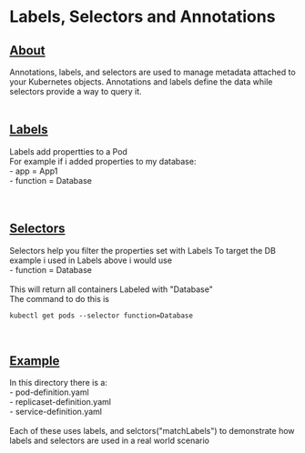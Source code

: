# Labels, Selectors and Annotations
<h2><u>About</u></h2>
Annotations, labels, and selectors are used to manage metadata attached to your Kubernetes objects. Annotations and labels define the data while selectors provide a way to query it.
<br><br>
<h2><u>Labels</u></h2> 
Labels add propertties to a Pod<br>
For example if i added properties to my database:<br> - app = App1<br> - function = Database <br>
<br><br>
<h2><u>Selectors</u></h2>
Selectors help you filter the properties set with Labels
To target the DB example i used in Labels above i would use<br>
- function = Database<br>
<br>
This will return all containers Labeled with "Database"
<br>
The command to do this is<br>

`kubectl get pods --selector function=Database`

<br>
<h2><u>Example</u></h2>
In this directory there is a: <br>
- pod-definition.yaml <br>
- replicaset-definition.yaml <br>
- service-definition.yaml <br><br>
Each of these uses labels, and selctors("matchLabels") to demonstrate how labels and selectors are used in a real world scenario
